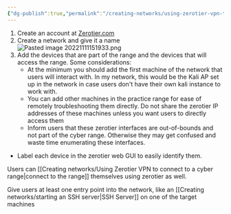 ```yaml
---
{"dg-publish":true,"permalink":"/creating-networks/using-zerotier-vpn-to-create-a-cyber-range/","noteIcon":"","created":"2025-03-12T15:32:51.485-07:00","updated":"2025-03-12T17:16:58.676-07:00"}
---
```


1. Create an account at [Zerotier.com](https://www.my.zerotier.com/ )
2. Create a network and give it a name
 ![Pasted image 20221111151933.png](/img/user/Images/Pasted%20image%2020221111151933.png)
3. Add the devices that are part of the range and the devices that will access the range. Some considerations:
	* At the minimum you should add the first machine of the network that users will interact with. In my network, this would be the Kali AP set up in the network in case users don't have their own kali instance to work with.
	* You can add other machines in the practice range for ease of remotely troubleshooting them directly. Do not share the zerotier IP addresses of these machines unless you want users to directly access them
	* Inform users that these zerotier interfaces are out-of-bounds and not part of the cyber range. Otherwise they may get confused and waste time enumerating these interfaces.
* Label each device in the zerotier web GUI  to easily identify them. 

Users can [[Creating networks/Using Zerotier VPN to connect to a cyber range\|connect to the range]] themselves using zerotier as well.

Give users at least one entry point into the network, like an [[Creating networks/starting an SSH server\|SSH Server]] on one of the target machines

